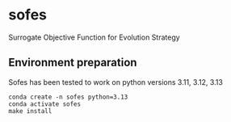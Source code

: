 # sofes
Surrogate Objective Function for Evolution Strategy

## Environment preparation
Sofes has been tested to work on python versions 3.11, 3.12, 3.13
```
conda create -n sofes python=3.13
conda activate sofes
make install
```
